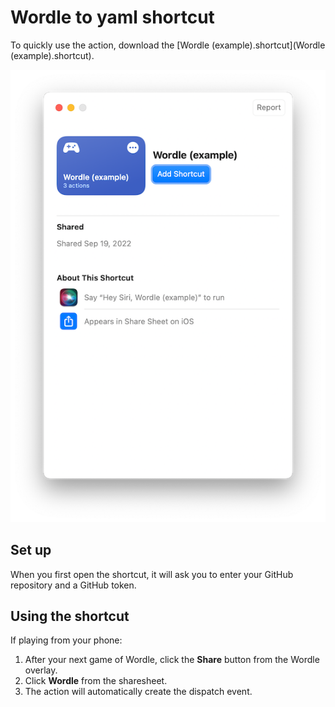 # Wordle to yaml shortcut

To quickly use the action, download the [Wordle (example).shortcut](Wordle (example).shortcut).

![](thumbnail.png)

## Set up

When you first open the shortcut, it will ask you to enter your GitHub repository and a GitHub token.

## Using the shortcut

If playing from your phone:

1. After your next game of Wordle, click the **Share** button from the Wordle overlay.
2. Click **Wordle** from the sharesheet.
3. The action will automatically create the dispatch event.
